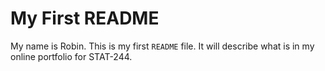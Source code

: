 # My First README

My name is Robin. This is my first `README` file. It will describe what is in my online portfolio for STAT-244. 

